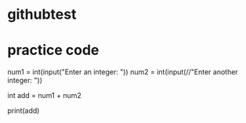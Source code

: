 # githubtest
# practice code

num1 = int(input("Enter an integer: "))
num2 = int(input(//"Enter another integer: "))

int add = num1 + num2

print(add)

